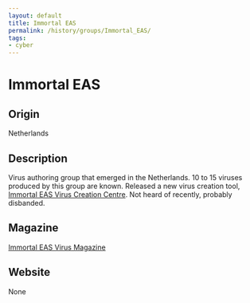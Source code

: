 ```yaml
---
layout: default
title: Immortal EAS
permalink: /history/groups/Immortal_EAS/
tags:
- cyber
---
```


Immortal EAS
============

Origin
------
Netherlands

Description
-----------
Virus authoring group that emerged in the Netherlands. 10 to 15 viruses produced by this group are known. Released a new virus creation tool, [Immortal EAS Virus Creation Centre](http://vxheaven.org/vx.php?id=ti00). Not heard of recently, probably disbanded.

Magazine
--------
[Immortal EAS Virus Magazine](http://vxheaven.org/vx.php?id=zi00)

Website
-------
None
